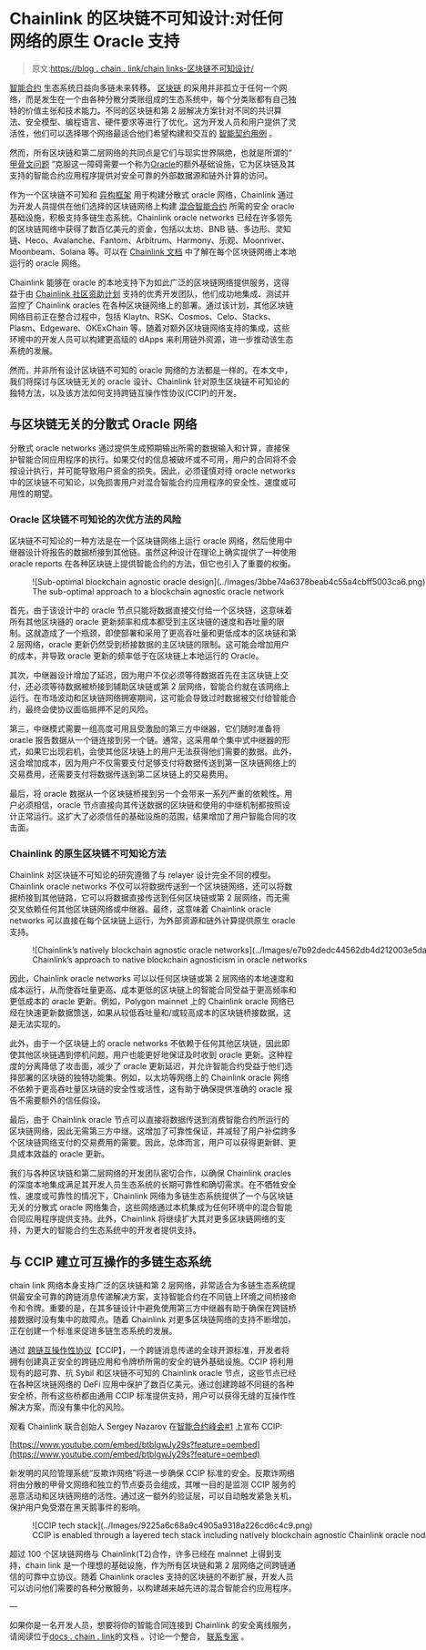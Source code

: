 # Chainlink 的区块链不可知设计:对任何网络的原生 Oracle 支持

> 原文:[https://blog . chain . link/chain links-区块链不可知设计/](https://blog.chain.link/chainlinks-blockchain-agnostic-design/)

[智能合约](https://chain.link/education/smart-contracts) 生态系统日益向多链未来转移。 [区块链](https://blog.chain.link/what-is-a-blockchain-and-how-can-it-impact-the-world/) 的采用并非孤立于任何一个网络，而是发生在一个由各种分散分类账组成的生态系统中，每个分类账都有自己独特的价值主张和技术能力。不同的区块链和第 2 层解决方案针对不同的共识算法、安全模型、编程语言、硬件要求等进行了优化。这为开发人员和用户提供了灵活性，他们可以选择哪个网络最适合他们希望构建和交互的 [智能契约用例](https://blog.chain.link/44-ways-to-enhance-your-smart-contract-with-chainlink/) 。

然而，所有区块链和第二层网络的共同点是它们与现实世界隔绝，也就是所谓的“ [甲骨文问题](https://blog.chain.link/what-is-the-blockchain-oracle-problem/) ”克服这一障碍需要一个称为[Oracle](https://blog.chain.link/what-is-chainlink/)的额外基础设施，它为区块链及其支持的智能合约应用程序提供对安全可靠的外部数据源和链外计算的访问。

作为一个区块链不可知和 [异构框架](https://blog.chain.link/how-chainlink-supports-any-off-chain-data-resource-and-computation/) 用于构建分散式 oracle 网络，Chainlink 通过为开发人员提供在他们选择的区块链网络上构建 [混合智能合约](https://blog.chain.link/hybrid-smart-contracts-explained/) 所需的安全 oracle 基础设施，积极支持多链生态系统。Chainlink oracle networks 已经在许多领先的区块链网络中获得了数百亿美元的资金，包括以太坊、BNB 链、多边形、灵知链、Heco、Avalanche、Fantom、Arbitrum、Harmony、乐观、Moonriver、Moonbeam、Solana 等。可以在 [Chainlink 文档](https://docs.chain.link/docs/reference-contracts/) 中了解在每个区块链网络上本地运行的 oracle 网络。

Chainlink 能够在 oracle 的本地支持下为如此广泛的区块链网络提供服务，这得益于由 [Chainlink 社区资助计划](https://blog.chain.link/introducing-the-chainlink-community-grant-program/) 支持的优秀开发团队，他们成功地集成、测试并监控了 Chainlink oracles 在各种区块链网络上的部署。通过该计划，其他区块链网络目前正在整合过程中，包括 Klaytn、RSK、Cosmos、Celo、Stacks、Plasm、Edgeware、OKExChain 等。随着对额外区块链网络支持的集成，这些环境中的开发人员可以构建更高级的 dApps 来利用链外资源，进一步推动该生态系统的发展。

然而，并非所有设计区块链不可知的 oracle 网络的方法都是一样的。在本文中，我们将探讨与区块链无关的 oracle 设计、Chainlink 针对原生区块链不可知论的独特方法，以及该方法如何支持跨链互操作性协议(CCIP)的开发。

## 与区块链无关的分散式 Oracle 网络

分散式 oracle networks 通过提供生成预期输出所需的数据输入和计算，直接保护智能合同应用程序的执行。如果交付的信息被破坏或不可用，用户的合同将不会按设计执行，并可能导致用户资金的损失。因此，必须谨慎对待 oracle networks 中的区块链不可知论，以免损害用户对混合智能合约应用程序的安全性、速度或可用性的期望。

### Oracle 区块链不可知论的次优方法的风险

区块链不可知论的一种方法是在一个区块链网络上运行 oracle 网络，然后使用中继器设计将报告的数据桥接到其他链。虽然这种设计在理论上确实提供了一种使用 oracle reports 在各种区块链上提供智能合约的方法，但它也引入了重要的权衡。

<figure id="attachment_2435" aria-describedby="caption-attachment-2435" style="width: 3959px" class="wp-caption aligncenter">![Sub-optimal blockchain agnostic oracle design](../Images/3bbe74a6378beab4c55a4cbff5003ca6.png)

<figcaption id="caption-attachment-2435" class="wp-caption-text">The sub-optimal approach to a blockchain agnostic oracle network</figcaption>

</figure>

首先，由于该设计中的 oracle 节点只能将数据直接交付给一个区块链，这意味着所有其他区块链的 oracle 更新频率和成本都受到主区块链的速度和吞吐量的限制。这就造成了一个瓶颈，即使部署和采用了更高吞吐量和更低成本的区块链和第 2 层网络，oracle 更新仍然受到桥接数据的主区块链的限制。这可能会增加用户的成本，并导致 oracle 更新的频率低于在区块链上本地运行的 Oracle。

其次，中继器设计增加了延迟，因为用户不仅必须等待数据首先在主区块链上交付，还必须等待数据被桥接到辅助区块链或第 2 层网络，智能合约就在该网络上运行。在市场波动和区块链网络拥塞期间，这可能会导致过时数据被交付给智能合约，最终会使协议面临抵押不足的风险。

第三，中继模式需要一组高度可用且受激励的第三方中继器，它们随时准备将 oracle 报告数据从一个链连接到另一个链。通常，这采用单个集中式中继器的形式，如果它出现宕机，会使其他区块链上的用户无法获得他们需要的数据。此外，这会增加成本，因为用户不仅需要支付足够支付将数据传送到第一区块链网络上的交易费用，还需要支付将数据传送到第二区块链上的交易费用。

最后，将 oracle 数据从一个区块链桥接到另一个会带来一系列严重的依赖性。用户必须相信，oracle 节点直接向其传送数据的区块链和使用的中继机制都按照设计正常运行。这扩大了必须信任的基础设施的范围，结果增加了用户智能合同的攻击面。

### Chainlink 的原生区块链不可知论方法

Chainlink 对区块链不可知论的研究遵循了与 relayer 设计完全不同的模型。Chainlink oracle networks 不仅可以将数据传送到一个区块链网络，还可以将数据桥接到其他链路，它可以将数据直接传送到任何区块链或第 2 层网络，而无需交叉依赖任何其他区块链网络或中继器。最终，这意味着 Chainlink oracle networks 可以直接在每个区块链上运行，为外部资源和链外计算提供原生 oracle 支持。

<figure id="attachment_2436" aria-describedby="caption-attachment-2436" style="width: 2917px" class="wp-caption aligncenter">![Chainlink’s natively blockchain agnostic oracle networks](../Images/e7b92dedc44562db4d212003e5daa00f.png)

<figcaption id="caption-attachment-2436" class="wp-caption-text">Chainlink’s approach to native blockchain agnosticism in oracle networks</figcaption>

</figure>

因此，Chainlink oracle networks 可以以任何区块链或第 2 层网络的本地速度和成本运行，从而使吞吐量更高、成本更低的区块链上的智能合同受益于更高频率和更低成本的 oracle 更新。例如，Polygon mainnet 上的 Chainlink oracle 网络已经在快速更新数据馈送，如果从较低吞吐量和/或较高成本的区块链桥接数据，这是无法实现的。

此外，由于一个区块链上的 oracle networks 不依赖于任何其他区块链，因此即使其他区块链遇到停机问题，用户也能更好地保证及时收到 oracle 更新。这种程度的分离降低了攻击面，减少了 oracle 更新延迟，并允许智能合约受益于他们选择部署的区块链的独特功能集。例如，以太坊等网络上的 Chainlink oracle 网络不依赖于更高吞吐量区块链的安全性或活性，这有助于确保提供准确的 oracle 报告不需要额外的信任假设。

最后，由于 Chainlink oracle 节点可以直接将数据传送到消费智能合约所运行的区块链网络，因此无需第三方中继。这增加了可靠性保证，并减轻了用户补偿跨多个区块链网络支付的交易费用的需要。因此，总体而言，用户可以获得更新鲜、更具成本效益的 oracle 更新。

我们与各种区块链和第二层网络的开发团队密切合作，以确保 Chainlink oracles 的深度本地集成满足其开发人员生态系统的长期可靠性和确切需求。在不牺牲安全性、速度或可靠性的情况下，Chainlink 网络为多链生态系统提供了一个与区块链无关的分散式 oracle 网络集合，这些网络通过本机集成为任何环境中的混合智能合同应用程序提供支持。此外，Chainlink 将继续扩大其对更多区块链网络的支持，为更大的智能合约生态系统中的开发者提供支持。

## 与 CCIP 建立可互操作的多链生态系统

chain link 网络本身支持广泛的区块链和第 2 层网络，非常适合为多链生态系统提供最安全可靠的跨链消息传递解决方案，支持智能合约在不同链上环境之间桥接命令和令牌。重要的是，在其多链设计中避免使用第三方中继器有助于确保在跨链桥接数据时没有集中的故障点。随着 Chainlink 对更多区块链网络的支持不断增加，正在创建一个标准来促进多链生态系统的发展。

通过 [跨链互操作性协议](https://blog.chain.link/introducing-the-cross-chain-interoperability-protocol-ccip/)【CCIP】，一个跨链消息传递的全球开源标准，开发者将拥有创建真正安全的跨链应用和令牌桥所需的安全的链外基础设施。CCIP 将利用现有的超可靠、抗 Sybil 和区块链不可知的 Chainlink oracle 节点，这些节点已经在各种区块链网络的 DeFi 应用中保护了数百亿美元。通过创建跨越不同链的各种安全桥，所有这些桥都由通用 CCIP 标准提供支持，用户可以获得无缝的互操作性解决方案，而没有集中化的风险。

观看 Chainlink 联合创始人 Sergey Nazarov 在[智能合约峰会#1](https://www.smartcontractsummit.io/) 上宣布 CCIP:

[https://www.youtube.com/embed/btbIgwJy29s?feature=oembed](https://www.youtube.com/embed/btbIgwJy29s?feature=oembed)

新发明的风险管理系统“反欺诈网络”将进一步确保 CCIP 标准的安全。反欺诈网络将由分散的甲骨文网络和独立的节点委员会组成，其唯一目的是监测 CCIP 服务的恶意活动和区块链网络的活性。通过这一额外的验证层，可以自动触发紧急关机，保护用户免受潜在黑天鹅事件的影响。

<figure id="attachment_2437" aria-describedby="caption-attachment-2437" style="width: 1536px" class="wp-caption aligncenter">![CCIP tech stack](../Images/9225a6c68a9c4905a9318a226cd6c4c9.png)

<figcaption id="caption-attachment-2437" class="wp-caption-text">CCIP is enabled through a layered tech stack including natively blockchain agnostic Chainlink oracle nodes</figcaption>

</figure>

超过 100 个区块链网络与 Chainlink(T2)合作，许多已经在 mainnet 上得到支持，chain link 是一个理想的基础设施，作为所有区块链和第 2 层网络之间跨链通信的可靠中立协议。随着 Chainlink oracles 支持的区块链的不断扩展，开发人员可以访问他们需要的各种分散服务，以构建越来越先进的混合智能合约应用程序。

—

如果你是一名开发人员，想要将你的智能合同连接到 Chainlink 的安全离线服务，请阅读位于[docs . chain . link](https://docs.chain.link/)的文档 。讨论一个整合， [联系专家](https://chainlinkcommunity.typeform.com/to/OYQO67EF?page=announcement) 。